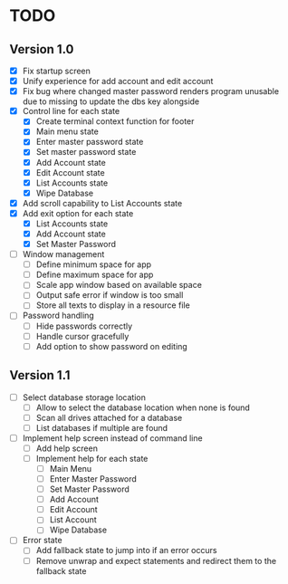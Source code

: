 # TODO

## Version 1.0
- [x] Fix startup screen
- [x] Unify experience for add account and edit account
- [x] Fix bug where changed master password renders program unusable due to missing to update the dbs key alongside
- [x] Control line for each state
  - [x] Create terminal context function for footer
  - [x] Main menu state
  - [x] Enter master password state
  - [x] Set master password state
  - [x] Add Account state
  - [x] Edit Account state
  - [x] List Accounts state
  - [x] Wipe Database
- [x] Add scroll capability to List Accounts state
- [x] Add exit option for each state
  - [x] List Accounts state
  - [x] Add Account state
  - [x] Set Master Password
- [ ] Window management 
  - [ ] Define minimum space for app
  - [ ] Define maximum space for app
  - [ ] Scale app window based on available space
  - [ ] Output safe error if window is too small
  - [ ] Store all texts to display in a resource file
- [ ] Password handling
  - [ ] Hide passwords correctly
  - [ ] Handle cursor gracefully
  - [ ] Add option to show password on editing

## Version 1.1
- [ ] Select database storage location
  - [ ] Allow to select the database location when none is found
  - [ ] Scan all drives attached for a database
  - [ ] List databases if multiple are found
- [ ] Implement help screen instead of command line 
  - [ ] Add help screen
  - [ ] Implement help for each state
    - [ ] Main Menu
    - [ ] Enter Master Password
    - [ ] Set Master Password
    - [ ] Add Account
    - [ ] Edit Account
    - [ ] List Account
    - [ ] Wipe Database
- [ ] Error state
  - [ ] Add fallback state to jump into if an error occurs
  - [ ] Remove unwrap and expect statements and redirect them to the fallback state
